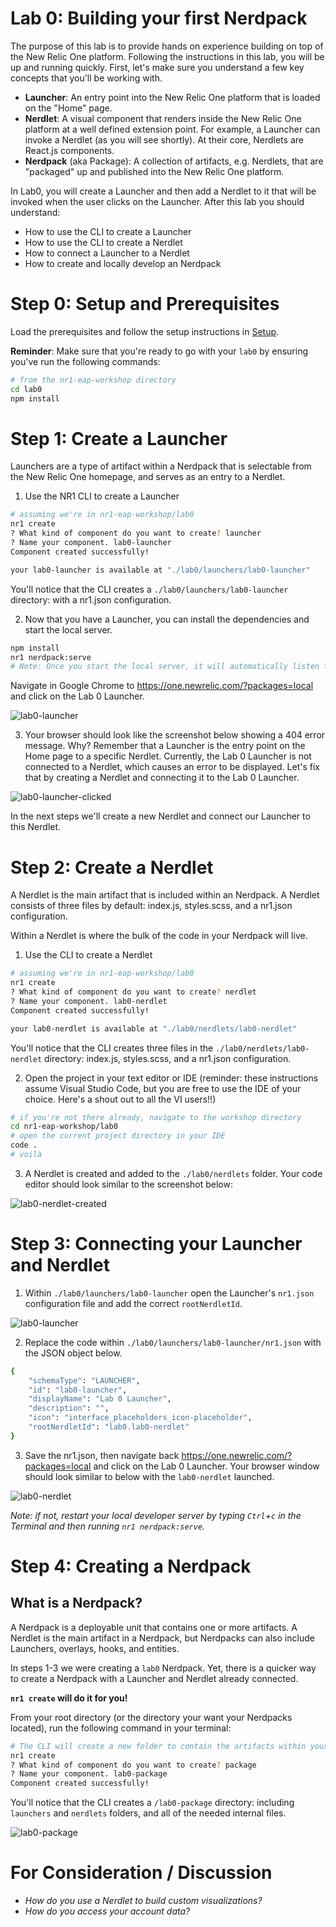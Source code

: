 Lab 0: Building your first Nerdpack
===================================

The purpose of this lab is to provide hands on experience building on top of the New Relic One platform. Following the instructions in this lab, you will be up and running quickly. First, let's make sure you understand a few key concepts that you'll be working with.
* **Launcher**: An entry point into the New Relic One platform that is loaded on the "Home" page.
* **Nerdlet**: A visual component that renders inside the New Relic One platform at a well defined extension point. For example, a Launcher can invoke a Nerdlet (as you will see shortly). At their core, Nerdlets are React.js components.
* **Nerdpack** (aka Package): A collection of artifacts, e.g. Nerdlets, that are "packaged" up and published into the New Relic One platform.

In Lab0, you will create a Launcher and then add a Nerdlet to it that will be invoked when the user clicks on the Launcher. After this lab you should understand:

* How to use the CLI to create a Launcher
* How to use the CLI to create a Nerdlet
* How to connect a Launcher to a Nerdlet
* How to create and locally develop an Nerdpack

# Step 0: Setup and Prerequisites
Load the prerequisites and follow the setup instructions in [Setup](../SETUP.md).

**Reminder**: Make sure that you're ready to go with your `lab0` by ensuring you've run the following commands:

```bash
# from the nr1-eap-workshop directory
cd lab0
npm install
```

# Step 1: Create a Launcher
Launchers are a type of artifact within a Nerdpack that is selectable from the New Relic One homepage, and serves as an entry to a Nerdlet.

1. Use the NR1 CLI to create a Launcher

```bash
# assuming we're in nr1-eap-workshop/lab0
nr1 create
? What kind of component do you want to create? launcher
? Name your component. lab0-launcher
Component created successfully!

your lab0-launcher is available at "./lab0/launchers/lab0-launcher"
```
You'll notice that the CLI creates a `./lab0/launchers/lab0-launcher` directory: with a nr1.json configuration.

2. Now that you have a Launcher, you can install the dependencies and start the local server.

```bash
npm install
nr1 nerdpack:serve
# Note: Once you start the local server, it will automatically listen for changes in the file system. To issue commands while the local server is running, simply open a new terminal and change to the lab0 directory.
```
Navigate in Google Chrome to https://one.newrelic.com/?packages=local and click on the Lab 0 Launcher.

![lab0-launcher](../screenshots/lab0_screen01.png)

3. Your browser should look like the screenshot below showing a 404 error message. Why? Remember that a Launcher is the entry point on the Home page to a specific Nerdlet. Currently, the Lab 0 Launcher is not connected to a Nerdlet, which causes an error to be displayed. Let's fix that by creating a Nerdlet and connecting it to the Lab 0 Launcher.

![lab0-launcher-clicked](../screenshots/lab0_screen02.png)

In the next steps we'll create a new Nerdlet and connect our Launcher to this Nerdlet.

# Step 2: Create a Nerdlet
A Nerdlet is the main artifact that is included within an Nerdpack. A Nerdlet consists of three files by default: index.js, styles.scss, and a nr1.json configuration.

Within a Nerdlet is where the bulk of the code in your Nerdpack will live.

1. Use the CLI to create a Nerdlet

```bash
# assuming we're in nr1-eap-workshop/lab0
nr1 create
? What kind of component do you want to create? nerdlet
? Name your component. lab0-nerdlet
Component created successfully!

your lab0-nerdlet is available at "./lab0/nerdlets/lab0-nerdlet"
```

You'll notice that the CLI creates three files in the `./lab0/nerdlets/lab0-nerdlet` directory: index.js, styles.scss, and a nr1.json configuration.

2. Open the project in your text editor or IDE (reminder: these instructions assume Visual Studio Code, but you are free to use the IDE of your choice. Here's a shout out to all the VI users!!)

```bash
# if you're not there already, navigate to the workshop directory
cd nr1-eap-workshop/lab0
# open the current project directory in your IDE
code .
# voilà
```

3. A Nerdlet is created and added to the `./lab0/nerdlets` folder. Your code editor should look similar to the screenshot below:

![lab0-nerdlet-created](../screenshots/lab0_screen03.png)


# Step 3: Connecting your Launcher and Nerdlet
1. Within `./lab0/launchers/lab0-launcher` open the Launcher's `nr1.json` configuration file and add the correct `rootNerdletId`.

![lab0-launcher](../screenshots/lab0_screen04.png)

2. Replace the code within `./lab0/launchers/lab0-launcher/nr1.json` with the JSON object below.

```bash
{
    "schemaType": "LAUNCHER",
    "id": "lab0-launcher",
    "displayName": "Lab 0 Launcher",
    "description": "",
    "icon": "interface_placeholders_icon-placeholder",
    "rootNerdletId": "lab0.lab0-nerdlet"
}
```

3. Save the nr1.json, then navigate back https://one.newrelic.com/?packages=local and click on the Lab 0 Launcher. Your browser window should look similar to below with the `lab0-nerdlet` launched.

![lab0-nerdlet](../screenshots/lab0_screen05.png)

_Note: if not, restart your local developer server by typing `Ctrl`+`c` in the Terminal and then running `nr1 nerdpack:serve`._

# Step 4: Creating a Nerdpack

## What is a Nerdpack?
A Nerdpack is a deployable unit that contains one or more artifacts. A Nerdlet is the main artifact in a Nerdpack, but Nerdpacks can also include Launchers, overlays, hooks, and entities.

In steps 1-3 we were creating a `lab0` Nerdpack. Yet, there is a quicker way to create a Nerdpack with a Launcher and Nerdlet already connected.

**`nr1 create` will do it for you!**

From your root directory (or the directory your want your Nerdpacks located), run the following command in your terminal:

```bash
# The CLI will create a new folder to contain the artifacts within your Nerdpack
nr1 create
? What kind of component do you want to create? package
? Name your component. lab0-package
Component created successfully!
```

You'll notice that the CLI creates a `/lab0-package` directory: including `launchers` and `nerdlets` folders, and all of the needed internal files.

![lab0-package](../screenshots/lab0_screen06.png)

# For Consideration / Discussion

- _How do you use a Nerdlet to build custom visualizations?_
- _How do you access your account data?_
